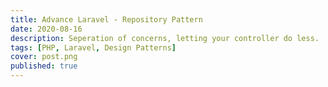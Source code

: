 ```yaml
---
title: Advance Laravel - Repository Pattern
date: 2020-08-16
description: Seperation of concerns, letting your controller do less.
tags: [PHP, Laravel, Design Patterns]
cover: post.png
published: true
---
```

